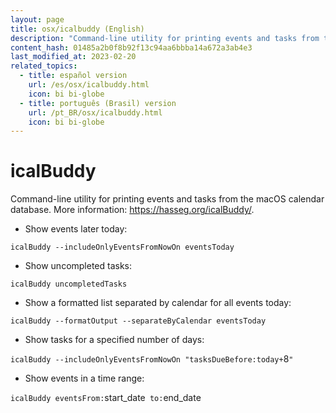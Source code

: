 ```yaml
---
layout: page
title: osx/icalbuddy (English)
description: "Command-line utility for printing events and tasks from the macOS calendar database."
content_hash: 01485a2b0f8b92f13c94aa6bbba14a672a3ab4e3
last_modified_at: 2023-02-20
related_topics:
  - title: español version
    url: /es/osx/icalbuddy.html
    icon: bi bi-globe
  - title: português (Brasil) version
    url: /pt_BR/osx/icalbuddy.html
    icon: bi bi-globe
---
```

# icalBuddy

Command-line utility for printing events and tasks from the macOS calendar database.
More information: <https://hasseg.org/icalBuddy/>.

- Show events later today:

`icalBuddy --includeOnlyEventsFromNowOn eventsToday`

- Show uncompleted tasks:

`icalBuddy uncompletedTasks`

- Show a formatted list separated by calendar for all events today:

`icalBuddy --formatOutput --separateByCalendar eventsToday`

- Show tasks for a specified number of days:

`icalBuddy --includeOnlyEventsFromNowOn "tasksDueBefore:today+`<span class="tldr-var badge badge-pill bg-dark-lm bg-white-dm text-white-lm text-dark-dm font-weight-bold">8</span>`"`

- Show events in a time range:

`icalBuddy eventsFrom:`<span class="tldr-var badge badge-pill bg-dark-lm bg-white-dm text-white-lm text-dark-dm font-weight-bold">start_date</span>` to:`<span class="tldr-var badge badge-pill bg-dark-lm bg-white-dm text-white-lm text-dark-dm font-weight-bold">end_date</span>
